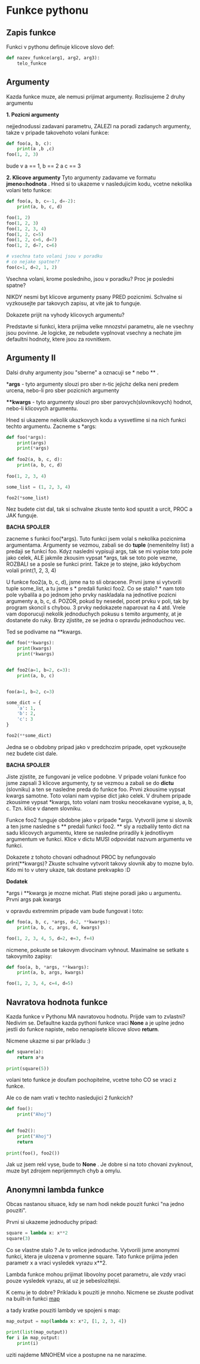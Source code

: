 # Funkce pythonu

## Zapis funkce
Funkci v pythonu definuje klicove slovo def:
```python
def nazev_funkce(arg1, arg2, arg3):
    telo_funkce
```

## Argumenty
Kazda funkce muze, ale nemusi prijimat argumenty. Rozlisujeme 2 druhy argumentu

**1. Pozicni argumenty**

nejjednodussi zadavani parametru, ZALEZI na poradi zadanych argumenty,
takze v pripade takovehoto volani funkce:
```python
def foo(a, b, c):
    print(a ,b ,c)
foo(1, 2, 3)
```
bude v a == 1, b == 2 a c == 3

**2. Klicove argumenty**
Tyto argumenty zadavame ve formatu **jmeno=hodnota** . Hned si to ukazeme v nasledujicim kodu,
vcetne nekolika volani teto funkce:
```python
def foo(a, b, c=-1, d=-2):
    print(a, b, c, d)

foo(1, 2)
foo(1, 2, 3)
foo(1, 2, 3, 4)
foo(1, 2, c=5)
foo(1, 2, c=6, d=7)
foo(1, 2, d=7, c=6)

# vsechna tato volani jsou v poradku
# co nejake spatne??
foo(c=1, d=2, 1, 2)
```
Vsechna volani, krome posledniho, jsou v poradku? Proc je posledni spatne?

NIKDY nesmi byt klicove argumenty psany PRED pozicnimi. Schvalne si vyzkousejte
par takovych zapisu, at vite jak to funguje.

Dokazete prijit na vyhody klicovych argumentu?

Predstavte si funkci, ktera prijima velke mnozstvi parametru, ale ne vsechny jsou povinne.
Je logicke, ze nebudete vyplnovat vsechny a nechate jim defaultni hodnoty, ktere jsou za rovnitkem.

## Argumenty II

Dalsi druhy argumenty jsou "sberne" a oznacuji se * nebo ** .

***args** - tyto argumenty slouzi pro sber n-tic jejichz delka neni predem urcena, nebo-li
pro sber pozicnich argumenty

**\*\*kwargs** - tyto argumenty slouzi pro sber parovych(slovnikovych) hodnot,
nebo-li klicovych argumentu.

Hned si ukazeme nekolik ukazkovych kodu a vysvetlime si na nich funkci techto argumentu.
Zacneme s *args:

```python
def foo(*args):
    print(args)
    print(*args)
    
def foo2(a, b, c, d):
    print(a, b, c, d)
    
foo(1, 2, 3, 4)

some_list = (1, 2, 3, 4)

foo2(*some_list)
```

Nez budete cist dal, tak si schvalne zkuste tento kod spustit a urcit, PROC a JAK funguje.

**BACHA SPOJLER**

zacneme s funkci foo(*args). Tuto funkci jsem volal s nekolika pozicnima argumentama. Argumenty
se vezmou, zabali se do **tuple** (nemenitelny list) a predaji se funkci foo.
Kdyz nasledni vypisuji args, tak se mi vypise toto pole jako celek, ALE jakmile zkousim vypsat
*args, tak se toto pole vezme, ROZBALI se a posle se funkci print. Takze je to stejne, jako
kdybychom volali print(1, 2, 3, 4)

U funkce foo2(a, b, c, d), jsme na to sli obracene. Prvni jsme si vytvorili tuple some_list,
a tu jsme s * predali funkci foo2. Co se stalo? * nam toto pole vybalila a po jednom jeho prvky
naskladala na jednotlive pozicni argumenty a, b, c, d. POZOR, pokud by nesedel, pocet prvku
v poli, tak by program skoncil s chybou. 3 prvky nedokazete naparovat na 4 atd.
Vrele vam doporucuji nekolik jednoduchych pokusu s temito argumenty, at je dostanete do ruky.
Brzy zjistite, ze se jedna o opravdu jednoduchou vec.

Ted se podivame na **kwargs.
```python
def foo(**kwargs):
    print(kwargs)
    print(*kwargs)


def foo2(a=1, b=2, c=3):
    print(a, b, c)


foo(a=1, b=2, c=3)

some_dict = {
    'a': 1,
    'b': 2,
    'c': 3
}

foo2(**some_dict)
```
Jedna se o obdobny pripad jako v predchozim pripade, opet vyzkousejte nez budete cist dale.

**BACHA SPOJLER**

Jiste zjistite, ze fungovani je velice podobne. V pripade volani funkce foo jsme zapsali 
3 klicove argumenty, ty se vezmou a zabali se do **dictu** (slovniku) a ten se nasledne preda
do funkce foo. 
Prvni zkousime vypsat kwargs samotne. Toto volani nam vypise dict jako celek. 
V druhem pripade zkousime vypsat *kwargs, toto volani nam trosku neocekavane vypise, a, b, c. 
Tzn. klice v danem slovniku. 

Funkce foo2 funguje obdobne jako v pripade *args. Vytvorili jsme si slovnik a ten jsme nasledne s **
predali funkci foo2. ** sly a rozbalily tento dict na sadu klicovych argumentu, ktere se nasledne
priradily k jednotlivym argumentum ve funkci. Klice v dictu MUSI odpovidat nazvum argumentu
ve funkci.

Dokazete z tohoto chovani odhadnout PROC by nefungovalo print(**kwargs)?
Zkuste schvalne vytvorit takovy slovnik aby to mozne bylo. Kdo mi to v utery ukaze, tak dostane
prekvapko :D


**Dodatek**

\*args i **kwargs je mozne michat. Plati stejne poradi jako u argumentu.
Prvni args pak kwargs

v opravdu extremnim pripade vam bude fungovat i toto:

```python
def foo(a, b, c, *args, d=2, **kwargs):
    print(a, b, c, args, d, kwargs)

foo(1, 2, 3, 4, 5, d=2, e=3, f=4)

```
nicmene, pokuste se takovym divocinam vyhnout. Maximalne se setkate s takovymito zapisy:

```python
def foo(a, b, *args, **kwargs):
    print(a, b, args, kwargs)

foo(1, 2, 3, 4, c=4, d=5)
```

## Navratova hodnota funkce
Kazda funkce v Pythonu MA navratovou hodnotu. Prijde vam to zvlastni? Nedivim se. 
Defaultne kazda pythoni funkce vraci **None** a je uplne jedno jestli do funkce napiste,
nebo nenapisete klicove slovo **return**.

Nicmene ukazme si par prikladu :)

```python
def square(a):
    return a*a
    
print(square(5))
```

volani teto funkce je doufam pochopitelne, vcetne toho CO se vraci z funkce.

Ale co de nam vrati v techto nasledujici 2 funkcich?

```python
def foo():
    print("Ahoj")
    

def foo2():
    print("Ahoj")
    return 
    
print(foo(), foo2())

```

Jak uz jsem rekl vyse, bude to **None** . Je dobre si na toto chovani zvyknout, muze byt zdrojem
neprijemnych chyb a omylu.

## Anonymni lambda funkce

Obcas nastanou situace, kdy se nam hodi nekde pouzit funkci "na jedno pouziti".

Prvni si ukazeme jednoduchy pripad:

```python
square = lambda x: x**2
square(3)
```

Co se vlastne stalo ? Je to velice jednoduche. Vytvorili jsme anonymni funkci, ktera je ulozena 
v promenne square. Tato funkce prijima jeden parametr x a vraci vysledek vyrazu x**2.

Lambda funkce mohou prijimat libovolny pocet parametru, ale vzdy vraci pouze vysledek vyrazu,
at uz je sebeslozitejsi.

K cemu je to dobre? Prikladu k pouziti je mnoho. Nicmene se zkuste podivat na built-in funkci 
[map](https://docs.python.org/3/library/functions.html#map)

a tady kratke pouziti lambdy ve spojeni s map:

```python
map_output = map(lambda x: x*2, [1, 2, 3, 4])

print(list(map_output))
for i in map_output:
    print(i)

```

uziti najdeme MNOHEM vice a postupne na ne narazime.